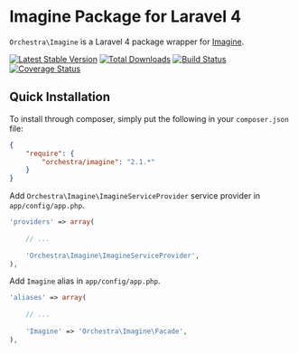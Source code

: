 Imagine Package for Laravel 4
==============

`Orchestra\Imagine` is a Laravel 4 package wrapper for [Imagine](https://github.com/avalanche123/Imagine).

[![Latest Stable Version](https://poser.pugx.org/orchestra/imagine/v/stable.png)](https://packagist.org/packages/orchestra/imagine) 
[![Total Downloads](https://poser.pugx.org/orchestra/imagine/downloads.png)](https://packagist.org/packages/orchestra/imagine) 
[![Build Status](https://travis-ci.org/orchestral/imagine.png?branch=2.1)](https://travis-ci.org/orchestral/imagine) 
[![Coverage Status](https://coveralls.io/repos/orchestral/imagine/badge.png?branch=2.1)](https://coveralls.io/r/orchestral/imagine?branch=2.1) 

## Quick Installation

To install through composer, simply put the following in your `composer.json` file:

```json
{
	"require": {
		"orchestra/imagine": "2.1.*"
	}
}
```

Add `Orchestra\Imagine\ImagineServiceProvider` service provider in `app/config/app.php`.

```php
'providers' => array(
	
	// ...
	
	'Orchestra\Imagine\ImagineServiceProvider',
),
```

Add `Imagine` alias in `app/config/app.php`.

```php
'aliases' => array(
	
	// ...
	
	'Imagine' => 'Orchestra\Imagine\Facade',
),
```

